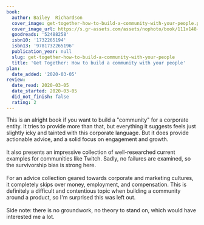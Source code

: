 ```yaml
---
book:
  author: Bailey  Richardson
  cover_image: get-together-how-to-build-a-community-with-your-people.png
  cover_image_url: https://s.gr-assets.com/assets/nophoto/book/111x148-bcc042a9c91a29c1d680899eff700a03.png
  goodreads: '52488258'
  isbn10: '1732265194'
  isbn13: '9781732265196'
  publication_year: null
  slug: get-together-how-to-build-a-community-with-your-people
  title: 'Get Together: How to build a community with your people'
plan:
  date_added: '2020-03-05'
review:
  date_read: 2020-03-05
  date_started: 2020-03-05
  did_not_finish: false
  rating: 2
---
```


This is an alright book if you want to build a "community" for a corporate entity. It tries to provide more than that, but everything it suggests feels just slightly icky and tainted with this corporate language. But it does provide actionable advice, and a solid focus on engagement and growth.<br /><br />It also presents an impressive collection of well-researched current examples for communities like Twitch. Sadly, no failures are examined, so the survivorship bias is strong here.<br /><br />For an advice collection geared towards corporate and marketing cultures, it completely skips over money, employment, and compensation. This is definitely a difficult and contentious topic when building a community around a product, so I'm surprised this was left out.<br /><br />Side note: there is no groundwork, no theory to stand on, which would have interested me a lot.
